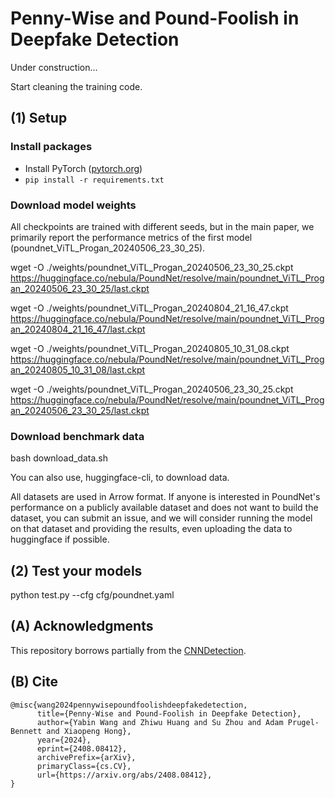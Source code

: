 # Penny-Wise and Pound-Foolish in Deepfake Detection 

Under construction...

Start cleaning the training code.


## (1) Setup

### Install packages
- Install PyTorch ([pytorch.org](http://pytorch.org))
- `pip install -r requirements.txt`

### Download model weights

All checkpoints are trained with different seeds, but in the main paper, we primarily report the performance metrics of the first model (poundnet_ViTL_Progan_20240506_23_30_25).

wget -O ./weights/poundnet_ViTL_Progan_20240506_23_30_25.ckpt https://huggingface.co/nebula/PoundNet/resolve/main/poundnet_ViTL_Progan_20240506_23_30_25/last.ckpt

wget -O ./weights/poundnet_ViTL_Progan_20240804_21_16_47.ckpt https://huggingface.co/nebula/PoundNet/resolve/main/poundnet_ViTL_Progan_20240804_21_16_47/last.ckpt

wget -O ./weights/poundnet_ViTL_Progan_20240805_10_31_08.ckpt  https://huggingface.co/nebula/PoundNet/resolve/main/poundnet_ViTL_Progan_20240805_10_31_08/last.ckpt

wget -O ./weights/poundnet_ViTL_Progan_20240506_23_30_25.ckpt  https://huggingface.co/nebula/PoundNet/resolve/main/poundnet_ViTL_Progan_20240506_23_30_25/last.ckpt

### Download benchmark data

bash download_data.sh

You can also use, huggingface-cli, to download data.


All datasets are used in Arrow format. If anyone is interested in PoundNet's performance on a publicly available dataset and does not want to build the dataset, you can submit an issue, and we will consider running the model on that dataset and providing the results, even uploading the data to huggingface if possible.

## (2) Test your models

python test.py --cfg cfg/poundnet.yaml

## (A) Acknowledgments

This repository borrows partially from the [CNNDetection](https://github.com/PeterWang512/CNNDetection).


## (B) Cite
````
@misc{wang2024pennywisepoundfoolishdeepfakedetection,
      title={Penny-Wise and Pound-Foolish in Deepfake Detection}, 
      author={Yabin Wang and Zhiwu Huang and Su Zhou and Adam Prugel-Bennett and Xiaopeng Hong},
      year={2024},
      eprint={2408.08412},
      archivePrefix={arXiv},
      primaryClass={cs.CV},
      url={https://arxiv.org/abs/2408.08412}, 
}
`````






